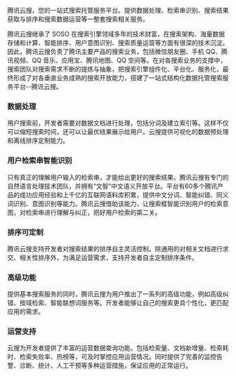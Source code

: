 腾讯云搜，您的一站式搜索托管服务平台。提供数据处理、检索串识别、搜索结果获取与排序和搜索数据运营等一整套搜索相关服务。

腾讯云搜继承了 SOSO 在搜索引擎领域多年的技术财富，在搜索架构、海量数据存储和计算、智能排序、用户意图识别、搜索质量运营等方面有很深的技术沉淀。因此，腾讯云搜负责了腾讯主要产品的搜索业务，包括微信朋友圈、手机 QQ、腾讯视频、QQ 音乐、应用宝、腾讯地图、QQ 空间等。在对各搜索业务的支撑中，搜索团队对搜索需求不断的提炼与抽象，把搜索引擎组件化、平台化、服务化，最终形成了对各垂直业务成熟的搜索开放能力，搭建了一站式结构化数据托管搜索服务平台--腾讯云搜。
		
### 数据处理
用户搜索前，开发者需要对数据文档进行处理，包括分词及建立索引等。这样不仅可以缩短搜索时间，还可以让最优结果展示给用户。云搜提供可视化的数据预处理和离线排序定制能力。
		
### 用户检索串智能识别
只有真正的理解用户输入的检索串，才能给出更好的搜索结果。腾讯云搜有专门的自然语言处理技术团队，并拥有“文智”中文语义开放平台。平台有60多个腾讯产品的成功应用经验和上千亿的互联网语料库积累，提供中文分词、智能纠错、同义词识别、意图识别等能力。腾讯云搜借助该能力，让搜索框智能识别用户的检索意图，对检索串进行理解与纠正，把好用户检索的第二关。
		
### 排序可定制
腾讯云搜支持开发者对搜索结果的排序自主灵活控制。除通用的对相关文档进行求交、相关性排序外，为满足运营需求，支持开发者自主定制排序条件。
		
### 高级功能
提供基本搜索服务的同时，腾讯云搜为用户推出了一系列的高级功能，例如高级纠错、按域检索、智能联想词服务等。开发者能够让自己的搜索更具个性化，更匹配应用的需求。

### 运营支持
云搜为开发者提供了丰富的运营数据查询功能。包括检索量、文档新增量、检索耗时、检索失败率、热榜等，可及时掌控应用运营情况。同时提供了完善的监控告警、诊断、统计、人工干预等多种运营措施，保证应用的正常运行。
